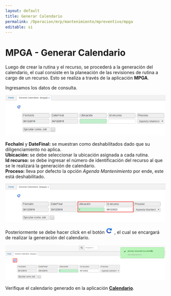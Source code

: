 ```yaml
---
layout: default
title: Generar Calendario
permalink: /Operacion/mrp/mantenimiento/mpreventivo/mpga
editable: si
---
```


# MPGA - Generar Calendario

Luego de crear la rutina y el recurso, se procederá a la generación del calendario, el cual consiste en la planeación de las revisiones de rutina a cargo de un recurso. Esto se realiza a través de la aplicación **MPGA**.  

Ingresamos los datos de consulta.  

![](mpga.png)

**FechaIni** y **DateFinal:** se muestran como deshabilitados dado que su diligenciamiento no aplica.  
**Ubicación:** se debe seleccionar la ubicación asignada a cada rutina.  
**Id recurso:** se debe ingresar el número de identificación del recurso al que se le realizará la generación de calendario.  
**Proceso:** lleva por defecto la opción _Agenda Mantenimiento_ por ende, este está deshabilitado.

![](mpga1.png)

Posteriormente se debe hacer click en el botón ![](generar.png) , el cual se encargará de realizar la generación del calendario.  

![](mpga2.png)

Verifique el calendario generado en la aplicación [**Calendario**](http://docs.oasiscom.com/Operacion/mrp/mantenimiento/mpreventivo/mcal).  

